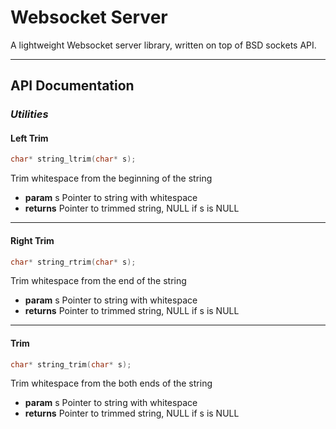 # Websocket Server

A lightweight Websocket server library, written on top of BSD sockets API.


---
## API Documentation

### ***Utilities***

#### **Left Trim**

```c
char* string_ltrim(char* s);
```
Trim whitespace from the beginning of the string

- **param** s Pointer to string with whitespace
- **returns** Pointer to trimmed string, NULL if s is NULL

---

#### **Right Trim**

```c
char* string_rtrim(char* s);
```
Trim whitespace from the end of the string

- **param** s Pointer to string with whitespace
- **returns** Pointer to trimmed string, NULL if s is NULL

---

#### **Trim**

```c
char* string_trim(char* s);
```
Trim whitespace from the both ends of the string

- **param** s Pointer to string with whitespace
- **returns** Pointer to trimmed string, NULL if s is NULL
